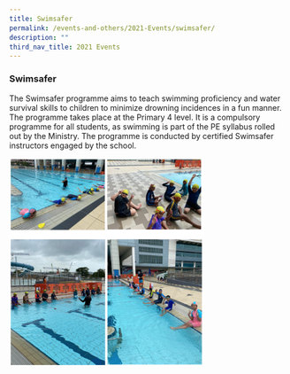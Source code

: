 ```yaml
---
title: Swimsafer
permalink: /events-and-others/2021-Events/swimsafer/
description: ""
third_nav_title: 2021 Events
---
```

### Swimsafer

The Swimsafer programme aims to teach swimming proficiency and water survival skills to children to minimize drowning incidences in a fun manner.  The programme takes place at the Primary 4 level. It is a compulsory programme for all students, as swimming is part of the PE syllabus rolled out by the Ministry. The programme is conducted by certified Swimsafer instructors engaged by the school.

<img src="/images/swimsafer.png" 
     style="width:70%">